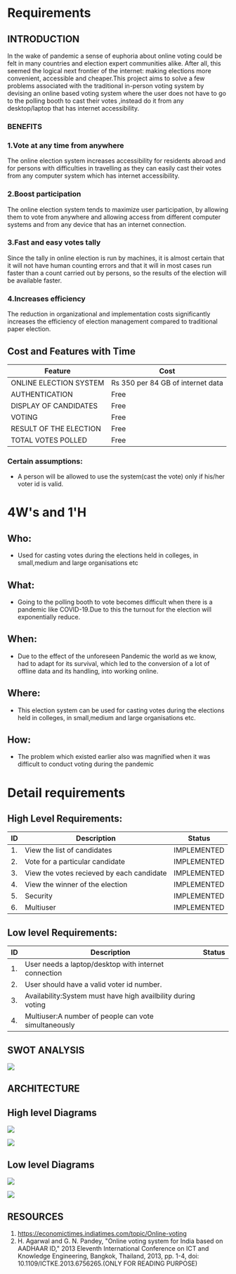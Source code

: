 # Requirements

## INTRODUCTION
 In the wake of pandemic  a sense of euphoria about online voting could be felt in many countries and election expert communities alike. After all, this seemed the logical next frontier of the internet: making elections more convenient, accessible and cheaper.This project aims to solve a few problems associated with the  traditional in-person voting system by devising an online based voting system where the user does not have to go to the polling booth to cast their votes ,instead do it from any desktop/laptop that has internet accessibility.


### BENEFITS

### 1.Vote at any time from anywhere
The online election system increases accessibility for residents abroad and for persons with difficulties in travelling as they can easily cast their votes from any computer system which has internet accessibility.

### 2.Boost participation
The online election system tends to maximize user participation, by allowing them to vote from anywhere and allowing access from different computer systems and from any device that has an internet connection.

### 3.Fast and easy votes tally
Since the tally in online election is run by machines, it is almost certain that it will not have human counting errors and that it will in most cases run faster than a count carried out by persons, so the results of the election will be available faster.

### 4.Increases efficiency
The reduction in organizational and implementation costs significantly increases the efficiency of election management compared to traditional paper election.



## Cost and Features with Time 
 | Feature | Cost |
| ----- | ----- |
| ONLINE ELECTION SYSTEM|Rs 350 per 84 GB of internet data|
| AUTHENTICATION|Free|
| DISPLAY OF CANDIDATES|Free|
| VOTING|Free|
| RESULT OF THE ELECTION|Free|
| TOTAL VOTES POLLED|Free|


### Certain assumptions:
* A person will be allowed to use the system(cast the vote) only if his/her voter id is valid.


# 4W&#39;s and 1&#39;H

## Who:
* Used for casting votes during the elections held in colleges, in small,medium and large organisations etc

## What:
* Going to the polling booth to vote  becomes difficult when there is a pandemic like COVID-19.Due to this the turnout for the election will exponentially reduce.

## When:
* Due to the effect of the unforeseen Pandemic the world as we know, had to adapt for its survival, which led to the conversion of a lot of offline data and its handling, into working online.

## Where:
* This election system can be used for casting votes during the elections held in colleges, in small,medium and large organisations etc.

## How:
* The problem which existed earlier also was magnified  when it was difficult to conduct voting during the pandemic

# Detail requirements
## High Level Requirements: 

| ID | Description  | Status | 
| ----- | -----  | ---------|
|1. | View the list of candidates  | IMPLEMENTED | 
|2. | Vote for a particular candidate| IMPLEMENTED|
|3. | View the votes recieved by each candidate  | IMPLEMENTED |
|4. | View the winner of the election  |IMPLEMENTED |
|5. | Security  |IMPLEMENTED |
|6. | Multiuser  |IMPLEMENTED |

##  Low level Requirements:
| ID | Description  | Status | 
| ----- | -----  | ---------|
|1. | User needs a laptop/desktop with internet connection  |   
|2. | User should have a valid voter id number.                                           | 
|3. |  Availability:System must have high availbility during voting                                                |  
|4. |   Multiuser:A number of people can vote simultaneously                                                    |


## SWOT ANALYSIS
![](https://github.com/257841/Miniproject/blob/main/1_Requirements/SWOT.png)

## ARCHITECTURE

## High level Diagrams
![](https://github.com/257841/Miniproject/blob/main/2_Architecture/structureDiagrams/ONLINE.png)

![](https://github.com/257841/Miniproject/blob/main/2_Architecture/structureDiagrams/STRUCT2.png)


## Low level Diagrams
![](https://github.com/257841/Miniproject/blob/main/2_Architecture/behaviorDiagrams/MODEL.png)

![](https://github.com/257841/Miniproject/blob/main/2_Architecture/behaviorDiagrams/dig22.png)


## RESOURCES
1. https://economictimes.indiatimes.com/topic/Online-voting
2. H. Agarwal and G. N. Pandey, "Online voting system for India based on AADHAAR ID," 2013 Eleventh International Conference on ICT and Knowledge Engineering, Bangkok, Thailand, 2013, pp. 1-4, doi: 10.1109/ICTKE.2013.6756265.(ONLY FOR READING PURPOSE)



